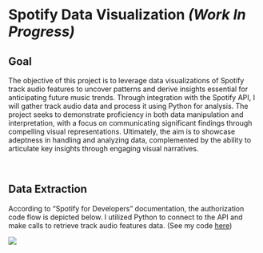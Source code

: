 <h1>Spotify Data Visualization <em>(Work In Progress)</em></h1>
<h2>Goal</h2>
<p>
  The objective of this project is to leverage data visualizations of Spotify track audio features to uncover patterns and derive insights essential for anticipating future music trends. 
  Through integration with the Spotify API, I will gather track audio data and process it using Python for analysis. The project seeks to demonstrate proficiency in both data manipulation and interpretation, with a focus on communicating significant findings through compelling visual representations. 
  Ultimately, the aim is to showcase adeptness in handling and analyzing data, complemented by the ability to articulate key insights through engaging visual narratives.
</p>

​​<h2>Data Extraction</h2>
<p>
  According to “Spotify for Developers” documentation, the authorization code flow is depicted below.
  I utilized Python to connect to the API and make calls to retrieve track audio features data.
  (See my code <a href=”https://github.com/janeytangy/spotify-api/blob/main/spotify-api-calls.py”>here</a>)
</p>
<img src=”https://developer.spotify.com/images/documentation/web-api/auth-code-flow.png”>
